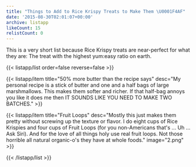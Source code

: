 ```yaml
---
title: "Things to Add to Rice Krispy Treats to Make Them \U0001F4AF"
date: '2015-08-30T02:01:07+00:00'
archive: listapp
likeCount: 15
relistCount: 0
---
```


This is a very short list because Rice Krispy treats are near-perfect for what they are: The treat with the highest yum:easy ratio on earth.

<!--more-->

{{< listapp/list order=false reverse=false >}}

   {{< listapp/item title="50% more butter than the recipe says"
      desc="My personal recipe is a stick of butter and one and a half bags of large marshmallows. This makes them softer and richer. If that half-bag annoys you like it does me then  IT SOUNDS LIKE YOU NEED TO MAKE TWO BATCHES." >}}

   {{< listapp/item title="Fruit Loops"
      desc="Mostly this just makes them pretty without screwing up the texture or flavor. I do eight cups of Rice Krispies and four cups of Fruit Loops (for you non-Americans that's ... Uh ... Ask Siri). And for the love of all things holy use real fruit loops. Not those horrible all natural organic-o's they have at whole foods."
      image="2.png" >}}

{{< /listapp/list >}}
